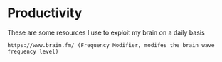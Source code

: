 # Productivity
These are some resources I use to exploit my brain on a daily basis

```
https://www.brain.fm/ (Frequency Modifier, modifes the brain wave frequency level)
```
